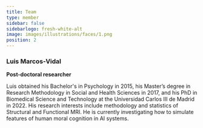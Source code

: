 ```yaml
---
title: Team
type: member
sidebar: false
sidebarlogo: fresh-white-alt
image: images/illustrations/faces/1.png
position: 2
---
```



### Luis Marcos-Vidal

**Post-doctoral researcher**

Luis obtained his Bachelor's in Psychology in 2015, his Master’s degree in Research Methodology in Social and Health Sciences in 2017, and his PhD in Biomedical Science and Technology at the Universidad Carlos III de Madrid in 2022. His research interests include methodology and statistics of Structural and Functional MRI. He is currently investigating how to simulate features of human moral cognition in AI systems.

